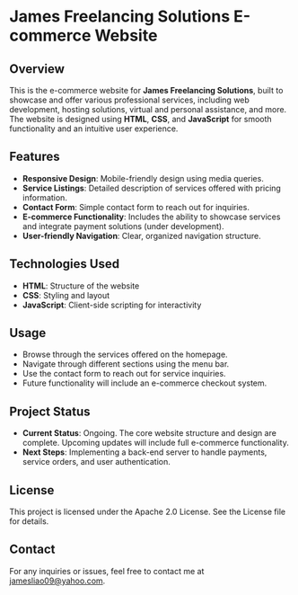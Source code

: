# James Freelancing Solutions E-commerce Website

## Overview

This is the e-commerce website for **James Freelancing Solutions**, built to showcase and offer various professional services, including web development, hosting solutions, virtual and personal assistance, and more. The website is designed using **HTML**, **CSS**, and **JavaScript** for smooth functionality and an intuitive user experience.

## Features

- **Responsive Design**: Mobile-friendly design using media queries.
- **Service Listings**: Detailed description of services offered with pricing information.
- **Contact Form**: Simple contact form to reach out for inquiries.
- **E-commerce Functionality**: Includes the ability to showcase services and integrate payment solutions (under development).
- **User-friendly Navigation**: Clear, organized navigation structure.
  
## Technologies Used

- **HTML**: Structure of the website
- **CSS**: Styling and layout
- **JavaScript**: Client-side scripting for interactivity

## Usage

- Browse through the services offered on the homepage.
- Navigate through different sections using the menu bar.
- Use the contact form to reach out for service inquiries.
- Future functionality will include an e-commerce checkout system.

## Project Status

- **Current Status**: Ongoing. The core website structure and design are complete. Upcoming updates will include full e-commerce functionality.
- **Next Steps**: Implementing a back-end server to handle payments, service orders, and user authentication.

## License

This project is licensed under the Apache 2.0 License. See the License file for details.

## Contact

For any inquiries or issues, feel free to contact me at jamesliao09@yahoo.com.
